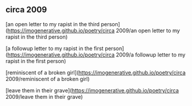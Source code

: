 ## circa 2009

[an open letter to my rapist in the third person](https://imogenerative.github.io/poetry/circa 2009/an open letter to my rapist in the third person)

[a followup letter to my rapist in the first person](https://imogenerative.github.io/poetry/circa 2009/a followup letter to my rapist in the first person)

[reminiscent of a broken girl](https://imogenerative.github.io/poetry/circa 2009/reminiscent of a broken girl)

[leave them in their grave](https://imogenerative.github.io/poetry/circa 2009/leave them in their grave)
